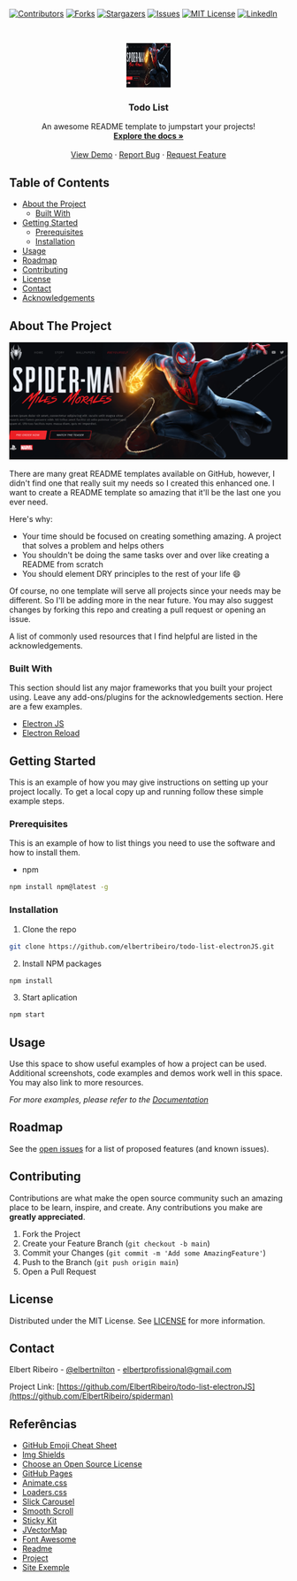 [![Contributors][contributors-shield]][contributors-url]
[![Forks][forks-shield]][forks-url]
[![Stargazers][stars-shield]][stars-url]
[![Issues][issues-shield]][issues-url]
[![MIT License][license-shield]][license-url]
[![LinkedIn][linkedin-shield]][linkedin-url]




<br />
<p align="center">
  <a href="https://elbertribeiro.github.io/spiderman/">
    <img src=".github/Modelo.png" alt="Logo" width="80" height="80">
  </a>

  <h3 align="center">Todo List</h3>

  <p align="center">
    An awesome README template to jumpstart your projects!
    <br />
    <a href="https://github.com/ElbertRibeiro/spiderman/wiki"><strong>Explore the docs »</strong></a>
    <br />
    <br />
    <a href="https://elbertribeiro.github.io/spiderman/">View Demo</a>
    ·
    <a href="https://github.com/elbertRibeiro/spiderman/issues/new">Report Bug</a>
    ·
    <a href="https://github.com/elbertribeiro/spiderman/issues">Request Feature</a>
  </p>
</p>



<!-- TABLE OF CONTENTS -->
## Table of Contents

* [About the Project](#about-the-project)
  * [Built With](#built-with)
* [Getting Started](#getting-started)
  * [Prerequisites](#prerequisites)
  * [Installation](#installation)
* [Usage](#usage)
* [Roadmap](#roadmap)
* [Contributing](#contributing)
* [License](#license)
* [Contact](#contact)
* [Acknowledgements](#referências)



<!-- ABOUT THE PROJECT -->
## About The Project

[![Product Name Screen Shot][product-screenshot]](https://elbertribeiro.github.io/spiderman/)

There are many great README templates available on GitHub, however, I didn't find one that really suit my needs so I created this enhanced one. I want to create a README template so amazing that it'll be the last one you ever need.

Here's why:
* Your time should be focused on creating something amazing. A project that solves a problem and helps others
* You shouldn't be doing the same tasks over and over like creating a README from scratch
* You should element DRY principles to the rest of your life :smile:

Of course, no one template will serve all projects since your needs may be different. So I'll be adding more in the near future. You may also suggest changes by forking this repo and creating a pull request or opening an issue.

A list of commonly used resources that I find helpful are listed in the acknowledgements.

### Built With
This section should list any major frameworks that you built your project using. Leave any add-ons/plugins for the acknowledgements section. Here are a few examples.
* [Electron JS](https://www.electronjs.org/)
* [Electron Reload](https://github.com/yan-foto/electron-reload#readme)



<!-- GETTING STARTED -->
## Getting Started

This is an example of how you may give instructions on setting up your project locally.
To get a local copy up and running follow these simple example steps.

### Prerequisites

This is an example of how to list things you need to use the software and how to install them.
* npm
```sh
npm install npm@latest -g
```

### Installation

1. Clone the repo
```sh
git clone https://github.com/elbertribeiro/todo-list-electronJS.git
```
2. Install NPM packages
```sh
npm install
```
3. Start aplication
```sh
npm start
```



<!-- USAGE EXAMPLES -->
## Usage

Use this space to show useful examples of how a project can be used. Additional screenshots, code examples and demos work well in this space. You may also link to more resources.

_For more examples, please refer to the [Documentation](https://github.com/ElbertRibeiro/spiderman/wiki)_




## Roadmap

See the [open issues](https://github.com/elbertribeiro/spiderman/issues) for a list of proposed features (and known issues).



<!-- CONTRIBUTING -->
## Contributing

Contributions are what make the open source community such an amazing place to be learn, inspire, and create. Any contributions you make are **greatly appreciated**.

1. Fork the Project
2. Create your Feature Branch (`git checkout -b main`)
3. Commit your Changes (`git commit -m 'Add some AmazingFeature'`)
4. Push to the Branch (`git push origin main`)
5. Open a Pull Request



<!-- LICENSE -->
## License

Distributed under the MIT License. See [LICENSE](LICENSE) for more information.




## Contact

Elbert Ribeiro - [@elbertnilton](https://instagram.com/elbertnilton) - [elbertprofissional@gmail.com](mailto:elbertprofissional@gmail.com)

Project Link: [https://github.com/ElbertRibeiro/todo-list-electronJS](https://github.com/ElbertRibeiro/spiderman)




## Referências
* [GitHub Emoji Cheat Sheet](https://www.webpagefx.com/tools/emoji-cheat-sheet)
* [Img Shields](https://shields.io)
* [Choose an Open Source License](https://choosealicense.com)
* [GitHub Pages](https://pages.github.com)
* [Animate.css](https://daneden.github.io/animate.css)
* [Loaders.css](https://connoratherton.com/loaders)
* [Slick Carousel](https://kenwheeler.github.io/slick)
* [Smooth Scroll](https://github.com/cferdinandi/smooth-scroll)
* [Sticky Kit](http://leafo.net/sticky-kit)
* [JVectorMap](http://jvectormap.com)
* [Font Awesome](https://fontawesome.com)
* [Readme](https://github.com/othneildrew/Best-README-Template)
* [Project](https://github.com/nyousefali/youtube/tree/master/spiderman)
* [Site Exemple](https://nyousefali.com.br/spiderman/)





<!-- MARKDOWN LINKS & IMAGES -->
<!-- https://www.markdownguide.org/basic-syntax/#reference-style-links -->
[contributors-shield]: https://img.shields.io/github/contributors/elbertribeiro/spiderman.svg?style=flat-square
[contributors-url]: https://github.com/elbertribeiro/spiderman/graphs/contributors
[forks-shield]: https://img.shields.io/github/forks/elbertribeiro/spiderman.svg?style=flat-square
[forks-url]: https://github.com/ElbertRibeiro/spiderman/network/members
[stars-shield]: https://img.shields.io/github/stars/elbertribeiro/spiderman.svg?style=flat-square
[stars-url]: https://github.com/elbertribeiro/spiderman/stargazers
[issues-shield]: https://img.shields.io/github/issues/elbertribeiro/spiderman.svg?style=flat-square
[issues-url]: https://github.com/elbertribeiro/spiderman/issues
[license-shield]: https://img.shields.io/github/license/elbertribeiro/spiderman.svg?style=flat-square
[license-url]: https://github.com/elbertribeiro/spiderman/blob/main/LICENSE
[linkedin-shield]: https://img.shields.io/badge/-LinkedIn-black.svg?style=flat-square&logo=linkedin&colorB=555
[linkedin-url]: https://linkedin.com/in/elbert-ribeiro/
[product-screenshot]: .github/Modelo.png

